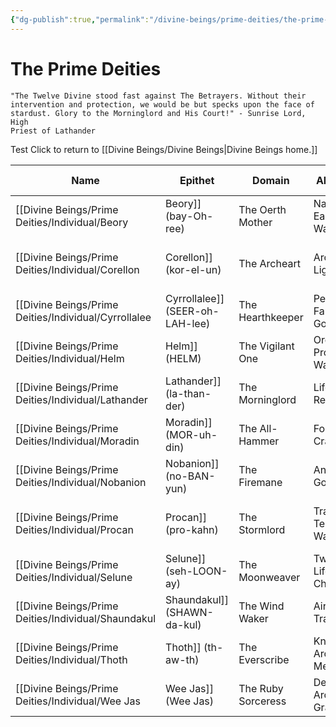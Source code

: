 ```yaml
---
{"dg-publish":true,"permalink":"/divine-beings/prime-deities/the-prime-deities/","dgHomeLink":true,"dgPassFrontmatter":false}
---
```


# The Prime Deities
	"The Twelve Divine stood fast against The Betrayers. Without their 
	intervention and protection, we would be but specks upon the face of 
	stardust. Glory to the Morninglord and His Court!" - Sunrise Lord, High 
	Priest of Lathander 

Test
Click to return to [[Divine Beings/Divine Beings|Divine Beings home.]]

| Name                              | Epithet            | Domain                    | Alignment       | Holy Day                          | Plane            |
| --------------------------------- | ------------------ | ------------------------- | --------------- | --------------------------------- | ---------------- |
| [[Divine Beings/Prime Deities/Individual/Beory|Beory]] (bay-Oh-ree)            | The Oerth Mother   | Nature, Earth, Water      | Neutral         | Wild Bounty (Cerian 23)           | Arborea          |
| [[Divine Beings/Prime Deities/Individual/Corellon|Corellon]] (kor-el-un)          | The Archeart       | Arcana, Light, Life       | Chaotic Good    | Elvendawn, Midsummer (Crowen 21)  | Arcadia          |
| [[Divine Beings/Prime Deities/Individual/Cyrrollalee|Cyrrollalee]] (SEER-oh-LAH-lee) | The Hearthkeeper   | Peace, Family, Good       | Lawful Good     | Samaritan's Day (Raitury 1)       | Mount Celestia   |
| [[Divine Beings/Prime Deities/Individual/Helm|Helm]] (HELM)                   | The Vigilant One   | Order, Protection, War    | Lawful Neutral  | Crimfall (Borozko 22)             | Mount Celestia   |
| [[Divine Beings/Prime Deities/Individual/Lathander|Lathander]] (la-than-der)       | The Morninglord    | Life, Light, Renewal      | Good            | Summer's Rest (Crowen 3)          | Elysium          |
| [[Divine Beings/Prime Deities/Individual/Moradin|Moradin]] (MOR-uh-din)         | The All-Hammer     | Forge, Craft, War         | Lawful Good     | Billowing (Firaldin 23)           | Mount Celestia   |
| [[Divine Beings/Prime Deities/Individual/Nobanion|Nobanion]] (no-BAN-yun)         | The Firemane       | Animal, Good, Law         | Lawful Good     | Roarsen (Ishkuren 9)              | Beastlands       |
| [[Divine Beings/Prime Deities/Individual/Procan|Procan]] (pro-kahn)             | The Stormlord      | Travel, Tempests, War     | Chaotic Neutral | Day of Crossed Steel (Solisary 7) | Limbo (Seasedge) |
| [[Divine Beings/Prime Deities/Individual/Selune|Selune]] (seh-LOON-ay)          | The Moonweaver     | Twilight, Life, Change    | Chaotic Good    | New Dawn (Coaldry 1)              | Ysgard           |
| [[Divine Beings/Prime Deities/Individual/Shaundakul|Shaundakul]] (SHAWN-da-kul)     | The Wind Waker     | Air, Travel, Trade        | Chaotic Neutral | Wind Walking (Aeolin 21)          | Ysgard           |
| [[Divine Beings/Prime Deities/Individual/Thoth|Thoth]] (th-aw-th)              | The Everscribe     | Knowledge, Arcana, Memory | Neutral         | Unknown                           | The Evelrie      |
| [[Divine Beings/Prime Deities/Individual/Wee Jas|Wee Jas]] (Wee Jas)             | The Ruby Sorceress | Death, Arcana, Grave      | Neutral         | Night of Ascension (Aeolin 11)    | Sigil            |
